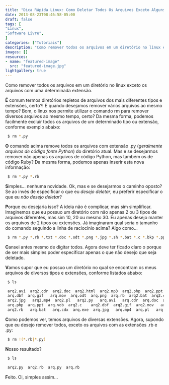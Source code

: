 ```yaml
---
title: "Dica Rápida Linux: Como Deletar Todos Os Arquivos Exceto Alguns Com Extensões Específicas"
date: 2013-08-23T08:46:58-05:00
draft: false
tags: [
"Linux",
"Software Livre",
]
categories: ["Tutoriais"]
description: "Como remover todos os arquivos em um diretório no linux exceto os arquivos com uma determinada extensão."
images: []
resources:
- name: "featured-image"
  src: "featured-image.jpg"
lightgallery: true
---
```


Como remover todos os arquivos em um diretório no linux exceto os arquivos com uma determinada extensão.

<!--more-->

**É** comum termos diretórios repletos de arquivos dos mais diferentes tipos e extensões, certo?! E quando desejamos remover vários arquivos ao mesmo tempo? Bom, o linux nos permite utilizar o comando rm para remover diversos arquivos ao mesmo tempo, certo? Da mesma forma, podemos facilmente excluir todos os arquivos de um determinado tipo ou extensão, conforme exemplo abaixo:

```bash
 $ rm *.py
```

**O** comando acima remove todos os arquivos com extensão .py (*geralmente arquivos de código fonte Python*) do diretório atual. Mas e se desejarmos remover não apenas os arquivos de código Python, mas também os de código Ruby? Da mesma forma, podemos apenas inserir esta nova informação:

```bash
 $ rm *.py *.rb
```

**S**imples... nenhuma novidade. Ok, mas e se desejarmos o caminho oposto? Se ao invés de especificar o que eu *desejo deletar*, eu preferir especificar o que eu *não desejo deletar*?

**P**orque eu desejaria isso? A ideia não é complicar, mas sim simplificar. Imaginemos que eu possuo um diretório com não apenas 2 ou 3 tipos de arquivos diferentes, mas sim 10, 20 ou mesmo 30. Eu apenas desejo manter os arquivos de 2 tipos ou extensões. Já imaginaram qual seria o tamanho do comando seguindo a linha de raciocínio acima? Algo como...

```bash
 $ rm *.py *.rb *.txt *.doc *.odt *.png *.jpg *.sh *.bat *.c *.bkp *.ppt *.pl ... ... ... ...
```

**C**ansei antes mesmo de digitar todos. Agora deve ter ficado claro o porque de ser mais simples poder especificar apenas o que não desejo que seja deletado.

**V**amos supor que eu possuo um diretório no qual se encontram os meus arquivos de diversos tipos e extensões, conforme listados abaixo:

```bash
 $ ls

 arq2.avi  arq2.cdr  arq2.doc  arq2.html  arq2.mp3  arq2.php  arq2.ppt  arq2.vob  arq.c
 arq.dbf  arq.gif   arq.mov  arq.odt  arq.png  arq.rb  arq2.bat  arq2.cdx  arq2.exe
 arq2.jpg   arq2.mp4  arq2.pl   arq2.py   arq.avi   arq.cdr  arq.doc  arq.html  arq.mp3
 arq.php  arq.ppt  arq.vob  arq2.c    arq2.dbf  arq2.gif  arq2.mov   arq2.odt  arq2.png
 arq2.rb   arq.bat   arq.cdx  arq.exe  arq.jpg   arq.mp4  arq.pl   arq.py
```

**C**omo podemos ver, temos arquivos de diversas extensões. Agora, supondo que eu desejo remover todos, exceto os arquivos com as extensões .rb e .py:

```bash
 $ rm !(*.rb|*.py)
```

**N**osso resultado?

```bash
 $ ls

 arq2.py  arq2.rb  arq.py  arq.rb
```

**F**eito. Oi, simples assim...